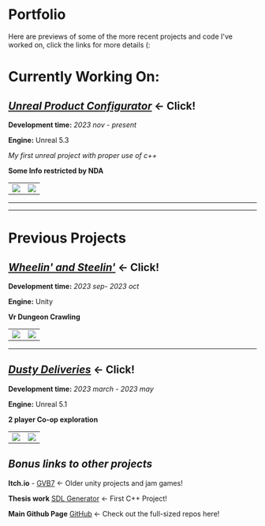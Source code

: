 # Portfolio
Here are previews of some of the more recent projects and code I've worked on, click the links for more details (:

# **Currently Working On:**

## [***Unreal Product Configurator***](UnrealProductConfigurator#unreal-product-configurator) <- Click!

**Development time:** *2023 nov - present*

**Engine:** Unreal 5.3

*My first unreal project with proper use of c++*

**Some Info restricted by NDA**

<table>
  <tr>
    <td width="50%"><img src="Images\.png" /></td>
    <td width="50%"><img src="Images\.png" /></td>
  </tr>
</table>

----
----

# Previous Projects

## [***Wheelin' and Steelin'***](Wheelin'andSteelin'#wheelin-and-steelin) <- Click!

**Development time:** *2023 sep- 2023 oct*

**Engine:** Unity

**Vr Dungeon Crawling**

<table>
  <tr>
    <td width="50%"><img src="Images\.png" /></td>
    <td width="50%"><img src="Images\.png" /></td>
  </tr>
</table>

----

## [***Dusty Deliveries***](DustyDeliveries#dusty-deliveries) <- Click!

**Development time:** *2023 march - 2023 may*

**Engine:** Unreal 5.1

**2 player Co-op exploration**

<table>
  <tr>
    <td width="50%"><img src="Images\.png" /></td>
    <td width="50%"><img src="Images\.png" /></td>
  </tr>
</table>


## *Bonus links to other projects*

**Itch.io** - [GVB7](https://gvb7.itch.io/) <- Older unity projects and jam games!

**Thesis work** [SDL Generator](https://github.com/GBaath/SDL2-IslandGen-Examensarbete) <- First C++ Project!

**Main Github Page** [GitHub](https://github.com/GBaath) <- Check out the full-sized repos here!

